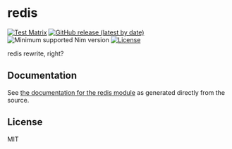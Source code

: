 # redis

[![Test Matrix](https://github.com/disruptek/redis/workflows/CI/badge.svg)](https://github.com/disruptek/redis/actions?query=workflow%3ACI)
[![GitHub release (latest by date)](https://img.shields.io/github/v/release/disruptek/redis?style=flat)](https://github.com/disruptek/redis/releases/latest)
![Minimum supported Nim version](https://img.shields.io/badge/nim-1.9.1%2B-informational?style=flat&logo=nim)
[![License](https://img.shields.io/github/license/disruptek/redis?style=flat)](#license)

redis rewrite, right?

## Documentation
See [the documentation for the redis module](https://disruptek.github.io/redis/redis.html) as generated directly from the source.

## License
MIT
